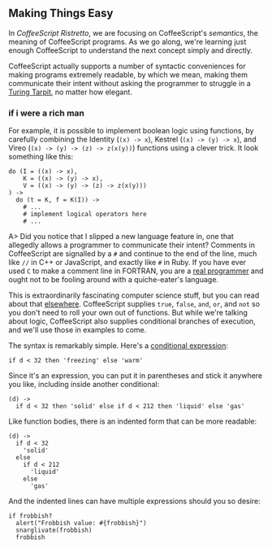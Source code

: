 ## Making Things Easy

In *CoffeeScript Ristretto*, we are focusing on CoffeeScript's *semantics*, the meaning of CoffeeScript programs. As we go along, we're learning just enough CoffeeScript to understand the next concept simply and directly.

CoffeeScript actually supports a number of syntactic conveniences for making programs extremely readable, by which we mean, making them communicate their intent without asking the programmer to struggle in a [Turing Tarpit], no matter how elegant.

[Turing Tarpit]: https://en.wikipedia.org/wiki/Turing_tarpit

### if i were a rich man
    
For example, it is possible to implement boolean logic using functions, by carefully combining the Identity (`(x) -> x`), Kestrel (`(x) -> (y) -> x`), and Vireo (`(x) -> (y) -> (z) -> z(x(y))`) functions using a clever trick. It look something like this:

    do (I = ((x) -> x),
        K = ((x) -> (y) -> x),
        V = ((x) -> (y) -> (z) -> z(x(y)))
    ) ->
      do (t = K, f = K(I)) ->
        # ...
        # implement logical operators here
        # ...

A> Did you notice that I slipped a new language feature in, one that allegedly allows a programmer to communicate their intent? Comments in CoffeeScript are signalled by a `#` and continue to the end of the line, much like `//` in C++ or JavaScript, and exactly like `#` in Ruby. If you have ever used `C` to make a comment line in FORTRAN, you are a [real programmer] and ought not to be fooling around with a quiche-eater's language.

[real programmer]: http://www.pbm.com/~lindahl/real.programmers.html "Real Programmers Don't Use Pascal"

This is extraordinarily fascinating computer science stuff, but you can read about that [elsewhere][mock]. CoffeeScript supplies `true`, `false`, `and`, `or`, and `not` so you don't need to roll your own out of functions. But while we're talking about logic, CoffeeScript also supplies conditional branches of execution, and we'll use those in examples to come.

[mock]: http://www.amzn.com/0192801422?tag=raganwald001-20 "To Mock a Mockingbird"

The syntax is remarkably simple. Here's a [conditional expression]:

[conditional expression]: http://coffeescript.org/#conditionals

    if d < 32 then 'freezing' else 'warm'

Since it's an expression, you can put it in parentheses and stick it anywhere you like, including inside another conditional:

    (d) ->
      if d < 32 then 'solid' else if d < 212 then 'liquid' else 'gas'

Like function bodies, there is an indented form that can be more readable:

    (d) ->
      if d < 32
        'solid'
      else
        if d < 212
          'liquid'
        else
          'gas'

And the indented lines can have multiple expressions should you so desire:

    if frobbish?
      alert("Frobbish value: #{frobbish}")
      snarglivate(frobbish)
      frobbish